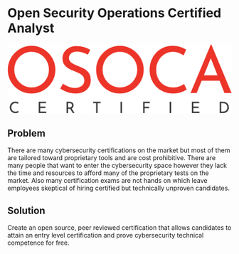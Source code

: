# Open Security Operations Certified Analyst

![image Logo](./images/png/osoca_certified.png)

## Problem

There are many cybersecurity certifications on the market but most of them are tailored toward proprietary tools and are cost prohibitive. There are many people that want to enter the cybersecurity space however they lack the time and resources to afford many of the proprietary tests on the market. Also many certification exams are not hands on which leave employees skeptical of hiring certified but technically unproven candidates.

## Solution

Create an open source, peer reviewed certification that allows candidates to attain an entry level certification and prove cybersecurity technical competence for free. 

